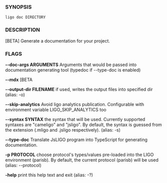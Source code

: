 
### SYNOPSIS
```
ligo doc DIRECTORY
```

### DESCRIPTION
[BETA] Generate a documentation for your project.

### FLAGS
**--doc-args ARGUMENTS**
Arguments that would be passed into documentation generating tool (typedoc if --type-doc is enabled)

**--mdx**
[BETA

**--output-dir FILENAME**
if used, writes the output files into specified dir (alias: -o)

**--skip-analytics**
Avoid ligo analytics publication. Configurable with environment variable LIGO_SKIP_ANALYTICS too

**--syntax SYNTAX**
the syntax that will be used. Currently supported syntaxes are "cameligo" and "jsligo". By default, the syntax is guessed from the extension (.mligo and .jsligo respectively). (alias: -s)

**--type-doc**
Translate JsLIGO program into TypeScript for generating documentation.

**-p PROTOCOL**
choose protocol's types/values pre-loaded into the LIGO environment (parisb). By default, the current protocol (parisb) will be used (alias: --protocol)

**-help**
print this help text and exit (alias: -?)


